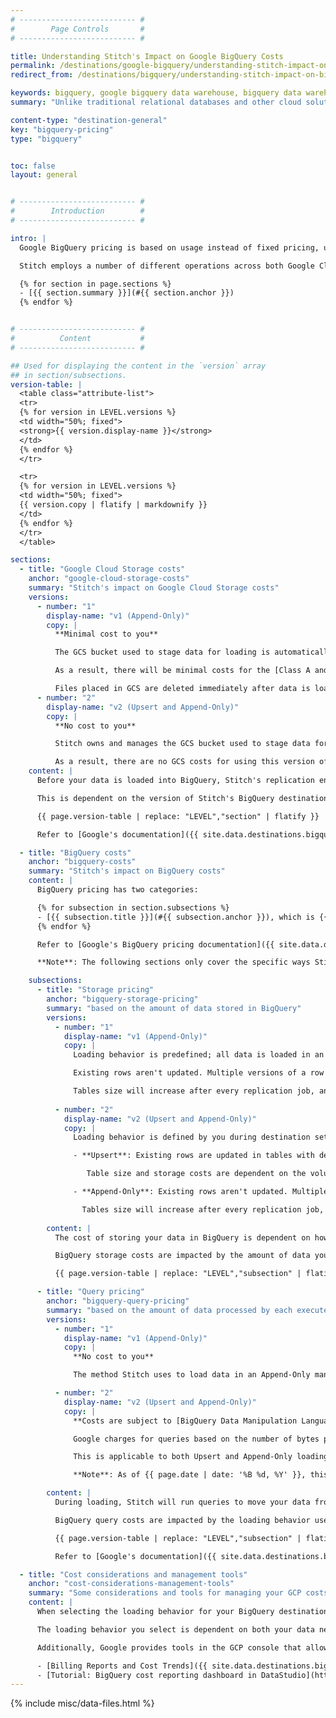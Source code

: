 ```yaml
---
# -------------------------- #
#        Page Controls       #
# -------------------------- #

title: Understanding Stitch's Impact on Google BigQuery Costs
permalink: /destinations/google-bigquery/understanding-stitch-impact-on-bigquery-costs
redirect_from: /destinations/bigquery/understanding-stitch-impact-on-bigquery-costs

keywords: bigquery, google bigquery data warehouse, bigquery data warehouse, bigquery etl, etl to bigquery
summary: "Unlike traditional relational databases and other cloud solutions, Google BigQuery pricing isn't fixed-rate: it's based on usage. The goal of this article is to help you better understand how your data warehousing costs will be impacted by using Stitch's BigQuery destination so you can make an informed decision."

content-type: "destination-general"
key: "bigquery-pricing"
type: "bigquery"


toc: false
layout: general


# -------------------------- #
#        Introduction        #
# -------------------------- #

intro: |
  Google BigQuery pricing is based on usage instead of fixed pricing, unlike traditional relational databases and other cloud solutions. Because of this, it can be difficult to estimate the cost of using a BigQuery destination with Stitch.

  Stitch employs a number of different operations across both Google Cloud Storage (GCS) and BigQuery as part of the replication process, which can impact your costs in several areas of Google Cloud Platform (GCP). In this article, we'll cover:

  {% for section in page.sections %}
  - [{{ section.summary }}](#{{ section.anchor }})
  {% endfor %}


# -------------------------- #
#          Content           #
# -------------------------- #

## Used for displaying the content in the `version` array
## in section/subsections.
version-table: |
  <table class="attribute-list">
  <tr>
  {% for version in LEVEL.versions %}
  <td width="50%; fixed">
  <strong>{{ version.display-name }}</strong>
  </td>
  {% endfor %}
  </tr>

  <tr>
  {% for version in LEVEL.versions %}
  <td width="50%; fixed">
  {{ version.copy | flatify | markdownify }}
  </td>
  {% endfor %}
  </tr>
  </table>

sections:
  - title: "Google Cloud Storage costs"
    anchor: "google-cloud-storage-costs"
    summary: "Stitch's impact on Google Cloud Storage costs"
    versions:
      - number: "1"
        display-name: "v1 (Append-Only)"
        copy: |
          **Minimal cost to you**

          The GCS bucket used to stage data for loading is automatically created by Stitch, but owned by you.

          As a result, there will be minimal costs for the [Class A and B API calls](https://cloud.google.com/storage/pricing){:target="new"} Stitch makes during the replication process.

          Files placed in GCS are deleted immediately after data is loaded into BigQuery, so storage costs for the GCS bucket should be minimal.
      - number: "2"
        display-name: "v2 (Upsert and Append-Only)"
        copy: |
          **No cost to you**

          Stitch owns and manages the GCS bucket used to stage data for loading to BigQuery.

          As a result, there are no GCS costs for using this version of Stitch's BigQuery destination.
    content: |
      Before your data is loaded into BigQuery, Stitch's replication engine will replicate, process, and prepare data from your various integrations and temporarily move it into a Google Cloud Storage (GCS) bucket. There isn't a cost for moving data into a GCS bucket, but there may be operational costs for handling data placed there.

      This is dependent on the version of Stitch's BigQuery destination you're using:

      {{ page.version-table | replace: "LEVEL","section" | flatify }}

      Refer to [Google's documentation]({{ site.data.destinations.bigquery.resource-links.storage-pricing }}){:target="new"} for more info on Google's Cloud Storage pricing model.

  - title: "BigQuery costs"
    anchor: "bigquery-costs"
    summary: "Stitch's impact on BigQuery costs"
    content: |
      BigQuery pricing has two categories:

      {% for subsection in section.subsections %}
      - [{{ subsection.title }}](#{{ subsection.anchor }}), which is {{ subsection.summary }}
      {% endfor %}

      Refer to [Google's BigQuery pricing documentation]({{ site.data.destinations.bigquery.resource-links.pricing }}){:target="new"} for more info.

      **Note**: The following sections only cover the specific ways Stitch can impact BigQuery costs.

    subsections:
      - title: "Storage pricing"
        anchor: "bigquery-storage-pricing"
        summary: "based on the amount of data stored in BigQuery"
        versions:
          - number: "1"
            display-name: "v1 (Append-Only)"
            copy: |
              Loading behavior is predefined; all data is loaded in an Append-Only manner. 

              Existing rows aren't updated. Multiple versions of a row can exist in a table, creating a log of how a row changed over time.

              Tables size will increase after every replication job, and increase storage costs as a result.
              
          - number: "2"
            display-name: "v2 (Upsert and Append-Only)"
            copy: |
              Loading behavior is defined by you during destination setup:

              - **Upsert**: Existing rows are updated in tables with defined Primary Keys. A single version of a row will exist in the table.

                 Table size and storage costs are dependent on the volume of new records added in the source.

              - **Append-Only**: Existing rows aren't updated. Multiple versions of a row can exist in a table, creating a log of how a row changed over time.

                Tables size will increase after every replication job, and increase storage costs as a result.
              
        content: |
          The cost of storing your data in BigQuery is dependent on how much data is replicated into the destination.

          BigQuery storage costs are impacted by the amount of data you replicated and the loading behavior used by the destination.

          {{ page.version-table | replace: "LEVEL","subsection" | flatify }}

      - title: "Query pricing"
        anchor: "bigquery-query-pricing"
        summary: "based on the amount of data processed by each executed query"
        versions:
          - number: "1"
            display-name: "v1 (Append-Only)"
            copy: |
              **No cost to you**

              The method Stitch uses to load data in an Append-Only manner is considered free under BigQuery's pricing model.

          - number: "2"
            display-name: "v2 (Upsert and Append-Only)"
            copy: |
              **Costs are subject to [BigQuery Data Manipulation Language (DML)]({{ site.data.destinations.bigquery.resource-links.dml }}){:target="new"} pricing**

              Google charges for queries based on the number of bytes processed, or bytes read. Additionally, Google imposes [a minimum processing requirement]({{ site.data.destinations.bigquery.resource-links.on-demand-pricing }}){:target="new"} of 10MB per table referenced by the query, and with a minimum 10MB data processed per query.

              This is applicable to both Upsert and Append-Only loading behavior.

              **Note**: As of {{ page.date | date: '%B %d, %Y' }}, this information is correct. Refer to [Google's pricing documentation]({{ site.data.destinations.bigquery.resource-links.dml-pricing }}){:target="new"} for the most up-to-date information, and [let us know]({{ site.github_issues }}){:target="new"} if something is outdated.

        content: |
          During loading, Stitch will run queries to move your data from the GCS bucket to BigQuery.

          BigQuery query costs are impacted by the loading behavior used by the destination.

          {{ page.version-table | replace: "LEVEL","subsection" | flatify }}

          Refer to [Google's documentation]({{ site.data.destinations.bigquery.resource-links.on-demand-pricing }}){:target="new"}  for more info on BigQuery query pricing.

  - title: "Cost considerations and management tools"
    anchor: "cost-considerations-management-tools"
    summary: "Some considerations and tools for managing your GCP costs"
    content: |
      When selecting the loading behavior for your BigQuery destination, we recommend keeping your BigQuery budget in mind. Understanding how Stitch can impact your costs will allow you to make an informed decision.

      The loading behavior you select is dependent on both your data needs and BigQuery budget. While we can't recommend one behavior type over another, we do recommend using **Append-Only** loading if BigQuery costs will be a concern. This recommendation is based on how [Google bills for the queries Stitch uses to load using **Upsert**](#bigquery-query-pricing).

      Additionally, Google provides tools in the GCP console that allow you to monitor and manage your costs:

      - [Billing Reports and Cost Trends]({{ site.data.destinations.bigquery.resource-links.billing-reports }}){:target="new"}
      - [Tutorial: BigQuery cost reporting dashboard in DataStudio](https://cloud.google.com/blog/products/data-analytics/taking-a-practical-approach-to-bigquery-cost-monitoring){:target="new"}
---
```

{% include misc/data-files.html %}